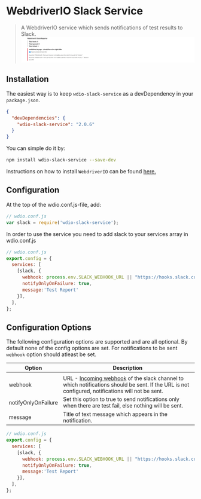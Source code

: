 # WebdriverIO Slack Service

> A WebdriverIO service which sends notifications of test results to Slack.
![Reporter](./docs/notification.png)
## Installation

The easiest way is to keep `wdio-slack-service` as a devDependency in your `package.json`.

```json
{
  "devDependencies": {
    "wdio-slack-service": "2.0.6"
  }
}
```

You can simple do it by:

```bash
npm install wdio-slack-service --save-dev
```

Instructions on how to install `WebdriverIO` can be found [here.](https://webdriver.io/docs/gettingstarted.html)

## Configuration
At the top of the wdio.conf.js-file, add:
 
```js
// wdio.conf.js
var slack = require('wdio-slack-service');
```

In order to use the service you need to add slack to your services array in wdio.conf.js

```js
// wdio.conf.js
export.config = {
  services: [
    [slack, {
      webhook: process.env.SLACK_WEBHOOK_URL || "https://hooks.slack.com/........",  
      notifyOnlyOnFailure: true,     
      message:'Test Report'   
    }],
  ],
};
```

## Configuration Options

The following configuration options are supported and are all optional. By default none of the config options are set.
For notifications to be sent `webhook` option should atleast be set.

| Option  | Description                                                                                                                                                                                 |
| ------- | ------------------------------------------------------------------------------------------------------------------------------------------------------------------------------------------- |
|         |
| webhook | URL - [Incoming webhook](https://api.slack.com/incoming-webhooks) of the slack channel to which notifications should be sent. If the URL is not configured, notifications will not be sent. |
|notifyOnlyOnFailure|Set this option to true to send notifications only when there are test fail, else nothing will be sent.|
|message| Title of text message which appears in the notification.|
```js
// wdio.conf.js
export.config = {
  services: [
    [slack, {
      webhook: process.env.SLACK_WEBHOOK_URL || "https://hooks.slack.com/........",  
      notifyOnlyOnFailure: true, 
      message:'Test Report'   
    }],
  ],
};
```
